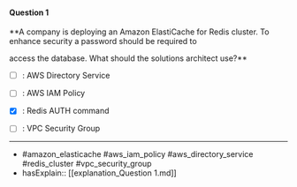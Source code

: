 #### Question  1

**A company is deploying an Amazon ElastiCache for Redis cluster. To enhance security a password should be required to

access the database. What should the solutions architect use?**

- [ ] :  AWS Directory Service

- [ ] :  AWS IAM Policy

- [x] :  Redis AUTH command

- [ ] :  VPC Security Group

----

- #amazon_elasticache #aws_iam_policy #aws_directory_service #redis_cluster #vpc_security_group
- hasExplain:: [[explanation_Question  1.md]]
